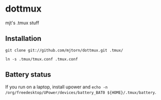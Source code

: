 dottmux
=======

mjt's .tmux stuff

Installation
------------

    git clone git://github.com/mjtorn/dottmux.git .tmux/

    ln -s .tmux/tmux.conf .tmux.conf

Battery status
--------------

If you run on a laptop, install upower and `echo -n /org/freedesktop/UPower/devices/battery_BAT0 ${HOME}/.tmux/battery`.

